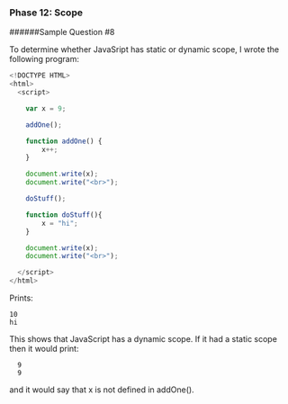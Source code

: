 ### Phase 12: Scope
######Sample Question #8

To determine whether JavaSript has static or dynamic scope, I wrote the 
following program:

```js
<!DOCTYPE HTML>
<html>
  <script>

    var x = 9;

    addOne();

    function addOne() {
        x++;
    }

    document.write(x);
    document.write("<br>");

    doStuff();

    function doStuff(){
        x = "hi";
    }

    document.write(x);
    document.write("<br>");

  </script>
</html>

```

Prints:

	10
	hi


This shows that JavaScript has a dynamic scope. If it had a static scope then 
it would print:	

      9
      9	


and it would say that x is not defined in addOne().